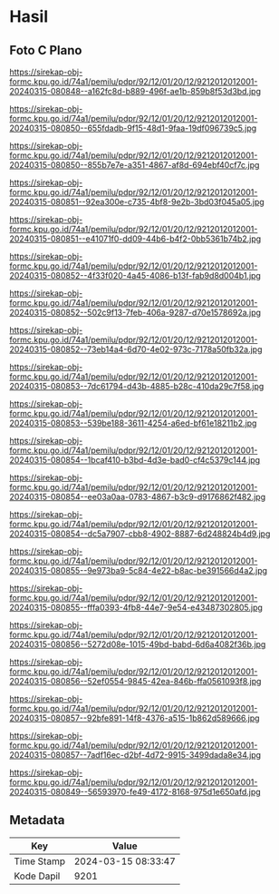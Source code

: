 # Hasil

## Foto C Plano

https://sirekap-obj-formc.kpu.go.id/74a1/pemilu/pdpr/92/12/01/20/12/9212012012001-20240315-080848--a162fc8d-b889-496f-ae1b-859b8f53d3bd.jpg

https://sirekap-obj-formc.kpu.go.id/74a1/pemilu/pdpr/92/12/01/20/12/9212012012001-20240315-080850--655fdadb-9f15-48d1-9faa-19df096739c5.jpg

https://sirekap-obj-formc.kpu.go.id/74a1/pemilu/pdpr/92/12/01/20/12/9212012012001-20240315-080850--855b7e7e-a351-4867-af8d-694ebf40cf7c.jpg

https://sirekap-obj-formc.kpu.go.id/74a1/pemilu/pdpr/92/12/01/20/12/9212012012001-20240315-080851--92ea300e-c735-4bf8-9e2b-3bd03f045a05.jpg

https://sirekap-obj-formc.kpu.go.id/74a1/pemilu/pdpr/92/12/01/20/12/9212012012001-20240315-080851--e41071f0-dd09-44b6-b4f2-0bb5361b74b2.jpg

https://sirekap-obj-formc.kpu.go.id/74a1/pemilu/pdpr/92/12/01/20/12/9212012012001-20240315-080852--4f33f020-4a45-4086-b13f-fab9d8d004b1.jpg

https://sirekap-obj-formc.kpu.go.id/74a1/pemilu/pdpr/92/12/01/20/12/9212012012001-20240315-080852--502c9f13-7feb-406a-9287-d70e1578692a.jpg

https://sirekap-obj-formc.kpu.go.id/74a1/pemilu/pdpr/92/12/01/20/12/9212012012001-20240315-080852--73eb14a4-6d70-4e02-973c-7178a50fb32a.jpg

https://sirekap-obj-formc.kpu.go.id/74a1/pemilu/pdpr/92/12/01/20/12/9212012012001-20240315-080853--7dc61794-d43b-4885-b28c-410da29c7f58.jpg

https://sirekap-obj-formc.kpu.go.id/74a1/pemilu/pdpr/92/12/01/20/12/9212012012001-20240315-080853--539be188-3611-4254-a6ed-bf61e18211b2.jpg

https://sirekap-obj-formc.kpu.go.id/74a1/pemilu/pdpr/92/12/01/20/12/9212012012001-20240315-080854--1bcaf410-b3bd-4d3e-bad0-cf4c5379c144.jpg

https://sirekap-obj-formc.kpu.go.id/74a1/pemilu/pdpr/92/12/01/20/12/9212012012001-20240315-080854--ee03a0aa-0783-4867-b3c9-d9176862f482.jpg

https://sirekap-obj-formc.kpu.go.id/74a1/pemilu/pdpr/92/12/01/20/12/9212012012001-20240315-080854--dc5a7907-cbb8-4902-8887-6d248824b4d9.jpg

https://sirekap-obj-formc.kpu.go.id/74a1/pemilu/pdpr/92/12/01/20/12/9212012012001-20240315-080855--9e973ba9-5c84-4e22-b8ac-be391566d4a2.jpg

https://sirekap-obj-formc.kpu.go.id/74a1/pemilu/pdpr/92/12/01/20/12/9212012012001-20240315-080855--fffa0393-4fb8-44e7-9e54-e43487302805.jpg

https://sirekap-obj-formc.kpu.go.id/74a1/pemilu/pdpr/92/12/01/20/12/9212012012001-20240315-080856--5272d08e-1015-49bd-babd-6d6a4082f36b.jpg

https://sirekap-obj-formc.kpu.go.id/74a1/pemilu/pdpr/92/12/01/20/12/9212012012001-20240315-080856--52ef0554-9845-42ea-846b-ffa0561093f8.jpg

https://sirekap-obj-formc.kpu.go.id/74a1/pemilu/pdpr/92/12/01/20/12/9212012012001-20240315-080857--92bfe891-14f8-4376-a515-1b862d589666.jpg

https://sirekap-obj-formc.kpu.go.id/74a1/pemilu/pdpr/92/12/01/20/12/9212012012001-20240315-080857--7adf16ec-d2bf-4d72-9915-3499dada8e34.jpg

https://sirekap-obj-formc.kpu.go.id/74a1/pemilu/pdpr/92/12/01/20/12/9212012012001-20240315-080849--56593970-fe49-4172-8168-975d1e650afd.jpg


## Metadata

| Key        | Value               |
| ---------- | ------------------- |
| Time Stamp | 2024-03-15 08:33:47 |
| Kode Dapil | 9201                |



